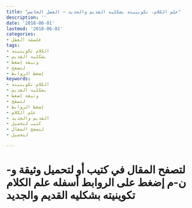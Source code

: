 ```yaml
---
title: "علم الكلام، تكوينيته بشكليه القديم والجديد – الفصل الخامس"
description: ''
date: '2018-06-01'
lastmod: '2018-06-01'
categories:
- فلسفة العقل
tags:
- الكلام تكوينيته
- بشكليه القديم
- وثيقة إضغط
- لتصفح
- إضغط الروابط
keywords:
- الكلام تكوينيته
- بشكليه القديم
- وثيقة إضغط
- لتصفح
- إضغط الروابط
- علم الكلام
- القديم والجديد
- كتيب لتحميل
- لتصفح المقال
- لتحميل

---
```

# **لتصفح المقال في كتيب أو لتحميل وثيقة و-ن-م إضغط على الروابط أسفله** **علم الكلام تكوينيته بشكليه القديم والجديد**

###